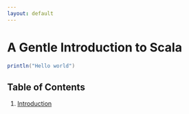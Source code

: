 ```yaml
---
layout: default
---
```


# A Gentle Introduction to Scala

``` scala
println("Hello world")
```

## Table of Contents
1. [Introduction](/chapter1)
